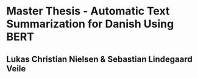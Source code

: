 # Master Thesis - Automatic Text Summarization for Danish Using BERT
## Lukas Christian Nielsen & Sebastian Lindegaard Veile

